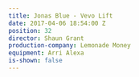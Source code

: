 ```yaml
---
title: Jonas Blue - Vevo Lift
date: 2017-04-06 18:54:00 Z
position: 32
director: Shaun Grant
production-company: Lemonade Money
equipment: Arri Alexa
is-shown: false
---
```


